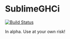 SublimeGHCi
===

[![Build Status](https://circleci.com/gh/CRogers/SublimeGHCi.png?circle-token=5f796b4e95cbd7f65eb8cf03d2dd5d5ce3d39d4d)](https://circleci.com/gh/CRogers/SublimeGHCi/tree/develop)

In alpha. Use at your own risk!

